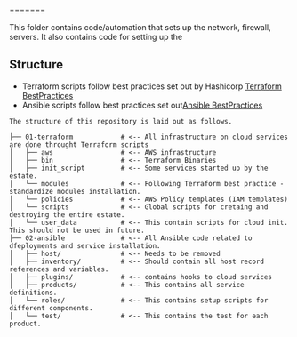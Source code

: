=======

This folder contains code/automation that sets up the network, firewall, servers. It also contains code for setting up the

Structure
-------

* Terraform scripts follow best practices set out by Hashicorp [Terraform BestPractices](https://github.com/hashicorp/best-practices/tree/master/setup)
* Ansible scripts follow best practices set out[Ansible BestPractices](http://docs.ansible.com/playbooks_best_practices.html)
````
The structure of this repository is laid out as follows.

├── 01-terraform            # <-- All infrastructure on cloud services are done throught Terraform scripts
│   ├── aws                 # <-- AWS infrastructure
│   ├── bin                 # <-- Terraform Binaries
│   ├── init_script         # <-- Some services started up by the estate.
│   └── modules             # <-- Following Terraform best practice - standardize modules installation.
│   └── policies            # <-- AWS Policy templates (IAM templates)
│   └── scripts             # <-- Global scripts for cretaing and destroying the entire estate.
│   └── user_data           # <-- This contain scripts for cloud init. This should not be used in future.
├── 02-ansible              # <-- All Ansible code related to dfeployments and service installation.
│   ├── host/               # <-- Needs to be removed
│   ├── inventory/          # <-- Should contain all host record references and variables.
│   ├── plugins/            # <-- contains hooks to cloud services
│   ├── products/           # <-- This contains all service definitions.
│   └── roles/              # <-- This contains setup scripts for different components.
│   └── test/               # <-- This contains the test for each product.

````

